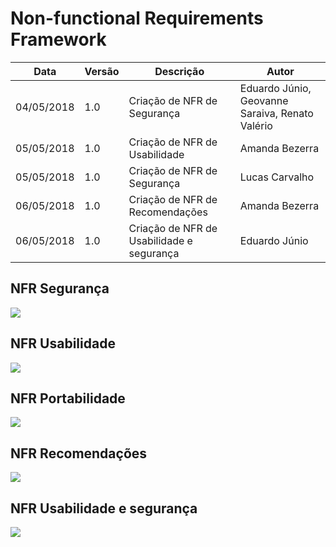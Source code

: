 # Non-functional Requirements Framework

| Data | Versão | Descrição | Autor |
| --- | --- | --- | --- |
| 04/05/2018 | 1.0 | Criação de NFR de Segurança | Eduardo Júnio, Geovanne Saraiva, Renato Valério |
| 05/05/2018 | 1.0 | Criação de NFR de Usabilidade | Amanda Bezerra |
| 05/05/2018 | 1.0 | Criação de NFR de Segurança | Lucas Carvalho |
| 06/05/2018 | 1.0 | Criação de NFR de Recomendações | Amanda Bezerra |
| 06/05/2018 | 1.0 | Criação de NFR de Usabilidade e segurança | Eduardo Júnio |



## NFR Segurança
<a href="../nfr-seguranca.jpg"><img src="../nfr-seguranca.jpg"></a>

## NFR Usabilidade
<a href="../nfr-usabilidade.png"><img src="../nfr-usabilidade.png"></a>

## NFR Portabilidade
<a href="../nfr-portabilidade.png"><img src="../nfr-portabilidade.png"></a>

## NFR Recomendações
<a href="../nfr-recomendacao.png"><img src="../nfr-recomendacao.png"></a>

## NFR Usabilidade e segurança
<a href="../NFR.jpeg"><img src="../NFR.jpeg"></a>
